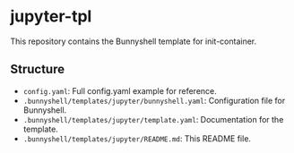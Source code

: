 # jupyter-tpl
This repository contains the Bunnyshell template for init-container.

## Structure
- `config.yaml`: Full config.yaml example for reference.
- `.bunnyshell/templates/jupyter/bunnyshell.yaml`: Configuration file for Bunnyshell.
- `.bunnyshell/templates/jupyter/template.yaml`: Documentation for the template.
- `.bunnyshell/templates/jupyter/README.md`: This README file.
